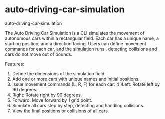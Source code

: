 # auto-driving-car-simulation
auto-driving-car-simulation

The Auto Driving Car Simulation is a CLI simulates the movement of autonomous cars within a rectangular field. Each car has a unique name, a starting position, and a direction facing. Users can define movement commands for each car, and the simulation runs , detecting collisions and  cars do not move out of bounds.

Features:
1) Define the dimensions of the simulation field.
2) Add one or more cars with unique names and initial positions.
3) Issue movement commands (L, R, F) for each car:
4 )Left: Rotate left by 90 degrees.
5) Right: Rotate right by 90 degrees.
6) Forward: Move forward by 1 grid point.
7) Simulate all cars step by step, detecting and handling collisions.
8) View the final positions or collisions of all cars.



